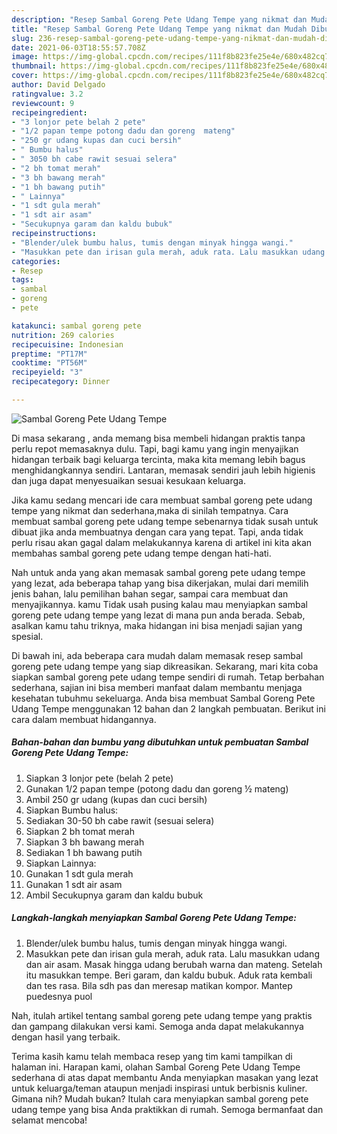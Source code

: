 ```yaml
---
description: "Resep Sambal Goreng Pete Udang Tempe yang nikmat dan Mudah Dibuat"
title: "Resep Sambal Goreng Pete Udang Tempe yang nikmat dan Mudah Dibuat"
slug: 236-resep-sambal-goreng-pete-udang-tempe-yang-nikmat-dan-mudah-dibuat
date: 2021-06-03T18:55:57.708Z
image: https://img-global.cpcdn.com/recipes/111f8b823fe25e4e/680x482cq70/sambal-goreng-pete-udang-tempe-foto-resep-utama.jpg
thumbnail: https://img-global.cpcdn.com/recipes/111f8b823fe25e4e/680x482cq70/sambal-goreng-pete-udang-tempe-foto-resep-utama.jpg
cover: https://img-global.cpcdn.com/recipes/111f8b823fe25e4e/680x482cq70/sambal-goreng-pete-udang-tempe-foto-resep-utama.jpg
author: David Delgado
ratingvalue: 3.2
reviewcount: 9
recipeingredient:
- "3 lonjor pete belah 2 pete"
- "1/2 papan tempe potong dadu dan goreng  mateng"
- "250 gr udang kupas dan cuci bersih"
- " Bumbu halus"
- " 3050 bh cabe rawit sesuai selera"
- "2 bh tomat merah"
- "3 bh bawang merah"
- "1 bh bawang putih"
- " Lainnya"
- "1 sdt gula merah"
- "1 sdt air asam"
- "Secukupnya garam dan kaldu bubuk"
recipeinstructions:
- "Blender/ulek bumbu halus, tumis dengan minyak hingga wangi."
- "Masukkan pete dan irisan gula merah, aduk rata. Lalu masukkan udang dan air asam. Masak hingga udang berubah warna dan mateng. Setelah itu masukkan tempe. Beri garam, dan kaldu bubuk. Aduk rata kembali dan tes rasa. Bila sdh pas dan meresap matikan kompor. Mantep puedesnya puol"
categories:
- Resep
tags:
- sambal
- goreng
- pete

katakunci: sambal goreng pete 
nutrition: 269 calories
recipecuisine: Indonesian
preptime: "PT17M"
cooktime: "PT56M"
recipeyield: "3"
recipecategory: Dinner

---
```



![Sambal Goreng Pete Udang Tempe](https://img-global.cpcdn.com/recipes/111f8b823fe25e4e/680x482cq70/sambal-goreng-pete-udang-tempe-foto-resep-utama.jpg)

Di masa  sekarang , anda memang bisa membeli hidangan praktis tanpa perlu repot memasaknya dulu. Tapi, bagi kamu yang ingin menyajikan hidangan terbaik bagi keluarga tercinta, maka kita memang lebih bagus menghidangkannya sendiri. Lantaran, memasak sendiri jauh lebih higienis dan juga dapat menyesuaikan sesuai kesukaan keluarga.

Jika kamu sedang mencari ide cara membuat sambal goreng pete udang tempe yang nikmat dan sederhana,maka di sinilah tempatnya. Cara membuat sambal goreng pete udang tempe  sebenarnya tidak susah untuk dibuat jika anda membuatnya dengan cara yang tepat. Tapi, anda tidak perlu risau akan gagal dalam melakukannya 
karena di artikel ini kita akan membahas sambal goreng pete udang tempe dengan hati-hati.  



Nah untuk anda yang akan memasak sambal goreng pete udang tempe yang lezat, ada beberapa tahap yang bisa dikerjakan, mulai dari memilih jenis bahan, lalu pemilihan bahan segar, sampai cara membuat dan menyajikannya. kamu Tidak usah pusing kalau mau menyiapkan sambal goreng pete udang tempe yang lezat di mana pun anda berada. Sebab, asalkan kamu  tahu triknya, maka hidangan ini bisa menjadi sajian yang spesial.

Di bawah ini, ada beberapa cara mudah dalam memasak resep sambal goreng pete udang tempe yang siap dikreasikan. Sekarang, mari kita coba siapkan sambal goreng pete udang tempe sendiri di rumah. Tetap berbahan sederhana, sajian ini bisa memberi manfaat dalam membantu menjaga kesehatan tubuhmu sekeluarga. Anda bisa membuat Sambal Goreng Pete Udang Tempe menggunakan 12 bahan dan 2 langkah pembuatan. Berikut ini cara dalam membuat hidangannya.

<!--inarticleads1-->

##### Bahan-bahan dan bumbu yang dibutuhkan untuk pembuatan Sambal Goreng Pete Udang Tempe:

1. Siapkan 3 lonjor pete (belah 2 pete)
1. Gunakan 1/2 papan tempe (potong dadu dan goreng ½ mateng)
1. Ambil 250 gr udang (kupas dan cuci bersih)
1. Siapkan  Bumbu halus:
1. Sediakan  30-50 bh cabe rawit (sesuai selera)
1. Siapkan 2 bh tomat merah
1. Siapkan 3 bh bawang merah
1. Sediakan 1 bh bawang putih
1. Siapkan  Lainnya:
1. Gunakan 1 sdt gula merah
1. Gunakan 1 sdt air asam
1. Ambil Secukupnya garam dan kaldu bubuk




<!--inarticleads2-->

##### Langkah-langkah menyiapkan Sambal Goreng Pete Udang Tempe:

1. Blender/ulek bumbu halus, tumis dengan minyak hingga wangi.
1. Masukkan pete dan irisan gula merah, aduk rata. Lalu masukkan udang dan air asam. Masak hingga udang berubah warna dan mateng. Setelah itu masukkan tempe. Beri garam, dan kaldu bubuk. Aduk rata kembali dan tes rasa. Bila sdh pas dan meresap matikan kompor. Mantep puedesnya puol




Nah, itulah artikel tentang  sambal goreng pete udang tempe  yang praktis dan gampang dilakukan versi kami. Semoga anda dapat melakukannya dengan hasil yang terbaik. 

Terima kasih kamu telah membaca resep yang tim kami tampilkan di halaman ini. Harapan kami, olahan  Sambal Goreng Pete Udang Tempe sederhana di atas dapat membantu Anda menyiapkan masakan yang lezat untuk keluarga/teman ataupun menjadi inspirasi untuk berbisnis kuliner. Gimana nih? Mudah bukan? Itulah cara menyiapkan sambal goreng pete udang tempe yang bisa Anda praktikkan di rumah. Semoga bermanfaat dan selamat mencoba!

